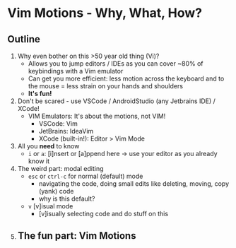 # Vim **Motions** - Why, What, How?

## Outline

1. Why even bother on this >50 year old thing (Vi)?
    - Allows you to jump editors / IDEs as you can cover ~80% of keybindings with a Vim emulator
    - Can get you more efficient: less motion across the keyboard and to the mouse = less strain on your hands and shoulders
    - **It's fun!**
2. Don't be scared - use VSCode / AndroidStudio (any Jetbrains IDE) / XCode!
    - VIM Emulators: It's about the motions, not VIM!
        - VSCode: Vim
        - JetBrains: IdeaVim
        - XCode (built-in!): Editor > Vim Mode
3. All you **need** to know
    - `i` or `a`: [i]nsert or [a]ppend here -> use your editor as you already know it
4. The weird part: modal editing
    - `esc` or `ctrl-c` for normal (default) mode
        - navigating the code, doing small edits like deleting, moving, copy (yank) code
        - why is this default?
    - `v` [v]isual mode
        - [v]isually selecting code and do stuff on this
5. The fun part: Vim Motions
    - 
